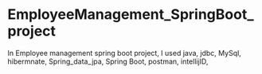 # EmployeeManagement_SpringBoot_project

In Employee management spring boot project, I used java, jdbc, MySql, hibermnate, Spring_data_jpa, Spring Boot, postman, intellijID,
